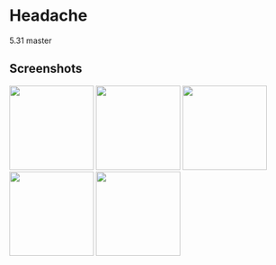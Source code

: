 # Headache
5.31 master

Screenshots
-----------
<div>
  <img width="150" src="https://user-images.githubusercontent.com/17059271/101189310-37904f80-369a-11eb-9155-011ff8ee0685.jpg"></img>
  <img width="150" src="https://user-images.githubusercontent.com/17059271/101189310-37904f80-369a-11eb-9155-011ff8ee0685.jpg"></img>
  <img width="150" src="https://user-images.githubusercontent.com/17059271/101189310-37904f80-369a-11eb-9155-011ff8ee0685.jpg"></img>
  <img width="150" src="https://user-images.githubusercontent.com/17059271/101189310-37904f80-369a-11eb-9155-011ff8ee0685.jpg"></img>
<img width="150" src="https://user-images.githubusercontent.com/17059271/101189310-37904f80-369a-11eb-9155-011ff8ee0685.jpg"></img>

</div>
